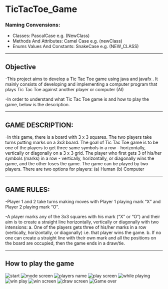 # TicTacToe_Game

### Naming Convensions:

- Classes: PascalCase e.g. (NewClass)
- Methods And Attributes: Camel Case e.g. (newClass)
- Enums Values And Constants: SnakeCase e.g. (NEW_CLASS)

<hr>

<h2>Objective</h2>

-This project aims to develop a Tic Tac Toe game using java and javafx . It mainly consists of developing and implementing a computer program that plays Tic Tac Toe against another player or computer (AI)

-In order to understand what Tic Tac Toe game is and how to play the game, below is the description.


<hr>
<h2>GAME DESCRIPTION:</h2>

-In this game, there is a board with 3 x 3 squares. The two players take turns putting marks on a 3x3 board. The goal of Tic Tac Toe game is to be one of the players to get three same symbols in a row - horizontally, vertically or diagonally on a 3 x 3 grid. The player who first gets 3 of his/her symbols (marks) in a row - vertically, horizontally, or diagonally wins the game, and the other loses the game. The game can be played by two players. There are two options for players: (a) Human (b) Computer


<hr>
<h2>GAME RULES:</h2>

-Player 1 and 2 take turns making moves with Player 1 playing mark “X” and Player 2 playing mark “O”.

-A player marks any of the 3x3 squares with his mark (“X” or “O”) and their aim is to create a straight line horizontally, vertically or diagonally with two intensions: a. One of the players gets three of his/her marks in a row (vertically, horizontally, or diagonally) i.e. that player wins the game. b. If no one can create a straight line with their own mark and all the positions on the board are occupied, then the game ends in a draw/tie.

<hr>
<h2>How to play the game</h2>


















![start](https://user-images.githubusercontent.com/83082791/206190852-11bc3f99-9de6-490b-acaa-f8ac6f55e7ff.png)
![mode screen](https://user-images.githubusercontent.com/83082791/206190838-cc60aeff-9434-4b38-a24d-8ac13873156b.png)
![players name](https://user-images.githubusercontent.com/83082791/206190845-62aefd38-ae1b-4ce0-b1a2-1ea4e6d80b90.png)
![play screen](https://user-images.githubusercontent.com/83082791/206190841-4d251997-0736-4930-8908-8fba8dad7c97.png)
![while playing](https://user-images.githubusercontent.com/83082791/206190855-0c1ba993-d98a-41a9-840f-4d49b3d5161a.png)
![win play](https://user-images.githubusercontent.com/83082791/206190860-0a704299-bf3a-40e3-813b-20eea2966a72.png)
![win screen](https://user-images.githubusercontent.com/83082791/206190863-f14e6fc8-36e1-419d-8cf8-8114340d4192.png)
![draw screen](https://user-images.githubusercontent.com/83082791/206190869-e71e7c66-ef61-4036-ae43-72448a5316af.png)
![Game over](https://user-images.githubusercontent.com/83082791/206190871-3eaa70da-8288-4a70-a4cf-df70a74de88f.png)
